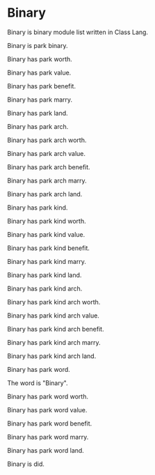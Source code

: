 # Binary

Binary is binary module list written in Class Lang.

Binary is park binary.

Binary has park worth.

Binary has park value.

Binary has park benefit.

Binary has park marry.

Binary has park land.

Binary has park arch.

Binary has park arch worth.

Binary has park arch value.

Binary has park arch benefit.

Binary has park arch marry.

Binary has park arch land.

Binary has park kind.

Binary has park kind worth.

Binary has park kind value.

Binary has park kind benefit.

Binary has park kind marry.

Binary has park kind land.

Binary has park kind arch.

Binary has park kind arch worth.

Binary has park kind arch value.

Binary has park kind arch benefit.

Binary has park kind arch marry.

Binary has park kind arch land.

Binary has park word.

The word is "Binary".

Binary has park word worth.

Binary has park word value.

Binary has park word benefit.

Binary has park word marry.

Binary has park word land.

Binary is did.